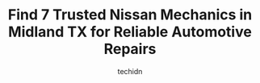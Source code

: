 ---
layout: ampstory
image: https://images.unsplash.com/photo-1619844175408-c05947985e2d?ixlib=rb-4.0.3&ixid=MnwxMjA3fDB8MHxwaG90by1wYWdlfHx8fGVufDB8fHx8&auto=format&fit=crop&w=640&h=853&q=80
author: techidn
featured: false
description: For top-quality automotive repairs and maintenance, visit the 7 best Nissan Mechanic in Midland TX, USA. Their reputation for excellence and their dedication to customer satisfaction make th
title: Find 7 Trusted Nissan Mechanics in Midland TX for Reliable Automotive Repairs
cover:
   title: Find 7 Trusted Nissan Mechanics in Midland TX for Reliable Automotive Repairs
   subtitle: Rickpate
   background: https://images.unsplash.com/photo-1619844175408-c05947985e2d?ixlib=rb-4.0.3&ixid=MnwxMjA3fDB8MHxwaG90by1wYWdlfHx8fGVufDB8fHx8&auto=format&fit=crop&w=640&h=853&q=80

pages: 
 - layout: thirds
   top: <h1>#1 Lone Star Automotive</h1>
   bottom: "<p>Thank you so much Lone Star Automotive! They were very quick to help me and were very accommodating! I dont have much automotive knowledge so I always feel a little un</p>"
   background: https://www.knot35.com/toplist/wp-content/uploads/2023/06/best-nissan-mechanic-1-in-midland-tx-1685830168.jpeg
   backgroundblur: true
 - layout: thirds
   top: <h1>#2 Dannys Automotive</h1>
   bottom: "<p>1904 W Front St, Midland, TX 79701, United States</p>"
   background: https://www.knot35.com/toplist/wp-content/uploads/2023/06/best-nissan-mechanic-2-in-midland-tx-1685830169.jpeg
   cta:
      link: https://www.knot35.com/toplist/find-7-trusted-nissan-mechanics-in-midland-tx-for-reliable-automotive-repairs/
      text: Find 7 Trusted Nissan Mechanics in Midland TX for Reliable Automotive Repairs
 - layout: thirds
   top: <h1>#3 E&R Automotive</h1>
   bottom: "<p>311 N Terrell St, Midland, TX 79701, United States</p>"
   background: https://www.knot35.com/toplist/wp-content/uploads/2023/06/best-nissan-mechanic-3-in-midland-tx-1685830169.jpeg
   cta:
      link: https://www.knot35.com/toplist/find-7-trusted-nissan-mechanics-in-midland-tx-for-reliable-automotive-repairs/
      text: Find 7 Trusted Nissan Mechanics in Midland TX for Reliable Automotive Repairs
 - layout: thirds
   top: <h1>#4 Carrillos Automotive</h1>
   bottom: "<p>2501 W Wall St, Midland, TX 79701, United States</p>"
   background: https://images.unsplash.com/photo-1540457036297-448b6b99e91c?ixlib=rb-4.0.3&ixid=MnwxMjA3fDB8MHxwaG90by1wYWdlfHx8fGVufDB8fHx8&auto=format&fit=crop&w=640&h=853&q=80
   cta:
      link: https://www.knot35.com/toplist/find-7-trusted-nissan-mechanics-in-midland-tx-for-reliable-automotive-repairs/
      text: Find 7 Trusted Nissan Mechanics in Midland TX for Reliable Automotive Repairs
 - layout: thirds
   top: <h1>#5 Wall Street Automotive</h1>
   bottom: "<p>3404 W Wall St, Midland, TX 79701, United States</p>"
   background: https://images.unsplash.com/photo-1561679660-d00ee1e0dc8e?ixlib=rb-4.0.3&ixid=MnwxMjA3fDB8MHxwaG90by1wYWdlfHx8fGVufDB8fHx8&auto=format&fit=crop&w=640&h=853&q=80
   cta:
      link: https://www.knot35.com/toplist/find-7-trusted-nissan-mechanics-in-midland-tx-for-reliable-automotive-repairs/
      text: Find 7 Trusted Nissan Mechanics in Midland TX for Reliable Automotive Repairs
 - layout: thirds
   top: <h1>#6 Sugars Auto Repair</h1>
   bottom: "<p>1102 E Scharbauer Dr, Midland, TX 79705, United States</p>"
   background: https://images.unsplash.com/photo-1618556658017-fd9c732d1360?ixlib=rb-4.0.3&ixid=MnwxMjA3fDB8MHxwaG90by1wYWdlfHx8fGVufDB8fHx8&auto=format&fit=crop&w=640&h=853&q=80
   cta:
      link: https://www.knot35.com/toplist/find-7-trusted-nissan-mechanics-in-midland-tx-for-reliable-automotive-repairs/
      text: Find 7 Trusted Nissan Mechanics in Midland TX for Reliable Automotive Repairs
 - layout: thirds
   top: <h1>#7 Laras Automotive</h1>
   bottom: "<p>1302 N Lamesa Rd, Midland, TX 79701, United States</p>"
   background: https://images.unsplash.com/photo-1608501821300-4f99e58bba77?ixlib=rb-4.0.3&ixid=MnwxMjA3fDB8MHxwaG90by1wYWdlfHx8fGVufDB8fHx8&auto=format&fit=crop&w=640&h=853&q=80
   cta:
      link: https://www.knot35.com/toplist/find-7-trusted-nissan-mechanics-in-midland-tx-for-reliable-automotive-repairs/
      text: Find 7 Trusted Nissan Mechanics in Midland TX for Reliable Automotive Repairs
 - layout: thirds
   middle: Continue reading...
   background: https://images.unsplash.com/photo-1608411404720-c8f0417bcdba?ixlib=rb-4.0.3&ixid=MnwxMjA3fDB8MHxwaG90by1wYWdlfHx8fGVufDB8fHx8&auto=format&fit=crop&w=640&h=853&q=80
   cta:
      link: https://www.knot35.com/toplist/find-7-trusted-nissan-mechanics-in-midland-tx-for-reliable-automotive-repairs/
      text: Find 7 Trusted Nissan Mechanics in Midland TX for Reliable Automotive Repairs
      
---